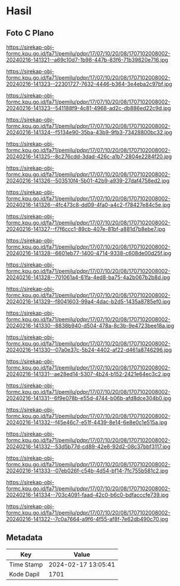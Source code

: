 # Hasil

## Foto C Plano

https://sirekap-obj-formc.kpu.go.id/fa71/pemilu/pdpr/17/07/10/20/08/1707102008002-20240216-141321--a69c10d7-1b98-447b-83f6-71b39820e716.jpg

https://sirekap-obj-formc.kpu.go.id/fa71/pemilu/pdpr/17/07/10/20/08/1707102008002-20240216-141323--22301727-7632-4446-b364-3e4eba2c97bf.jpg

https://sirekap-obj-formc.kpu.go.id/fa71/pemilu/pdpr/17/07/10/20/08/1707102008002-20240216-141323--541188f9-4c81-4968-ad2c-db886ed22c9d.jpg

https://sirekap-obj-formc.kpu.go.id/fa71/pemilu/pdpr/17/07/10/20/08/1707102008002-20240216-141324--f5134e90-35ba-43b9-9fb3-73428800bc32.jpg

https://sirekap-obj-formc.kpu.go.id/fa71/pemilu/pdpr/17/07/10/20/08/1707102008002-20240216-141325--8c276cdd-3dad-426c-a1b7-2804e2284f20.jpg

https://sirekap-obj-formc.kpu.go.id/fa71/pemilu/pdpr/17/07/10/20/08/1707102008002-20240216-141326--503510f4-5b01-42b9-a939-27daf4758ed2.jpg

https://sirekap-obj-formc.kpu.go.id/fa71/pemilu/pdpr/17/07/10/20/08/1707102008002-20240216-141326--4fc473c8-dd09-4fa0-a4c2-f78427e84c5e.jpg

https://sirekap-obj-formc.kpu.go.id/fa71/pemilu/pdpr/17/07/10/20/08/1707102008002-20240216-141327--f7f6ccc1-89cb-407e-81bf-a881d7b8ebe7.jpg

https://sirekap-obj-formc.kpu.go.id/fa71/pemilu/pdpr/17/07/10/20/08/1707102008002-20240216-141328--6601eb77-1400-4714-9338-c608de00d25f.jpg

https://sirekap-obj-formc.kpu.go.id/fa71/pemilu/pdpr/17/07/10/20/08/1707102008002-20240216-141328--701061a4-61fa-4ed8-ba75-4a2b067b2b8d.jpg

https://sirekap-obj-formc.kpu.go.id/fa71/pemilu/pdpr/17/07/10/20/08/1707102008002-20240216-141329--f8041603-99a4-4dac-b2d5-1435a8785ef0.jpg

https://sirekap-obj-formc.kpu.go.id/fa71/pemilu/pdpr/17/07/10/20/08/1707102008002-20240216-141330--8838b940-d504-478a-8c3b-9e4723bee18a.jpg

https://sirekap-obj-formc.kpu.go.id/fa71/pemilu/pdpr/17/07/10/20/08/1707102008002-20240216-141330--07a0e37c-5b24-4402-af22-d461a8746296.jpg

https://sirekap-obj-formc.kpu.go.id/fa71/pemilu/pdpr/17/07/10/20/08/1707102008002-20240216-141331--ae28ed14-5307-4b24-b152-2421e64ec3c2.jpg

https://sirekap-obj-formc.kpu.go.id/fa71/pemilu/pdpr/17/07/10/20/08/1707102008002-20240216-141331--6f9e078b-e55d-4744-b06b-afd8dce304b0.jpg

https://sirekap-obj-formc.kpu.go.id/fa71/pemilu/pdpr/17/07/10/20/08/1707102008002-20240216-141332--f45e46c7-e51f-4439-8e14-6e8e0c1e515a.jpg

https://sirekap-obj-formc.kpu.go.id/fa71/pemilu/pdpr/17/07/10/20/08/1707102008002-20240216-141332--53d5b77d-cd89-42e6-92d2-08c37bbf3117.jpg

https://sirekap-obj-formc.kpu.go.id/fa71/pemilu/pdpr/17/07/10/20/08/1707102008002-20240216-141333--07eb026f-c54b-4d54-bf14-7fc755b581c2.jpg

https://sirekap-obj-formc.kpu.go.id/fa71/pemilu/pdpr/17/07/10/20/08/1707102008002-20240216-141334--703c4091-faad-42c0-b6c0-bdfacccfe739.jpg

https://sirekap-obj-formc.kpu.go.id/fa71/pemilu/pdpr/17/07/10/20/08/1707102008002-20240216-141322--7c0a7664-a9f6-4f55-af8f-7e62db490c70.jpg


## Metadata

| Key        | Value               |
| ---------- | ------------------- |
| Time Stamp | 2024-02-17 13:05:41 |
| Kode Dapil | 1701                |



